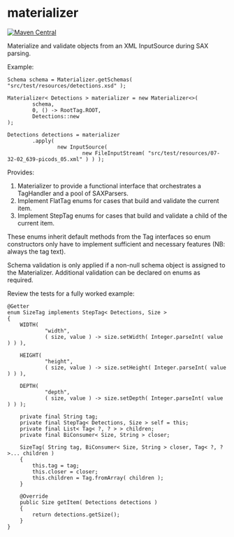 # materializer
[![Maven Central](https://img.shields.io/maven-central/v/com.brentcroft.tools/materializer.svg?label=Maven%20Central)](https://search.maven.org/search?q=g:%22com.brentcroft.tools%22%20AND%20a:%22materializer%22)

Materialize and validate objects from an XML InputSource during SAX parsing.

Example:

    Schema schema = Materializer.getSchemas( "src/test/resources/detections.xsd" );

    Materializer< Detections > materializer = new Materializer<>(
            schema,
            0, () -> RootTag.ROOT,
            Detections::new
    );

    Detections detections = materializer
            .apply(
                    new InputSource(
                            new FileInputStream( "src/test/resources/07-32-02_639-picods_05.xml" ) ) );

Provides:
1. Materializer to provide a functional interface that orchestrates a TagHandler and a pool of SAXParsers.
2. Implement FlatTag enums for cases that build and validate the current item.
3. Implement StepTag enums for cases that build and validate a child of the current item.

These enums inherit default methods from the Tag interfaces 
so enum constructors only have to implement sufficient and necessary features (NB: always the tag text).

Schema validation is only applied if a non-null schema object is assigned to the Materializer.
Additional validation can be declared on enums as required. 

Review the tests for a fully worked example:

    @Getter
    enum SizeTag implements StepTag< Detections, Size >
    {
        WIDTH(
                "width",
                ( size, value ) -> size.setWidth( Integer.parseInt( value ) ) ),
    
        HEIGHT(
                "height",
                ( size, value ) -> size.setHeight( Integer.parseInt( value ) ) ),
    
        DEPTH(
                "depth",
                ( size, value ) -> size.setDepth( Integer.parseInt( value ) ) );
    
        private final String tag;
        private final StepTag< Detections, Size > self = this;
        private final List< Tag< ?, ? > > children;
        private final BiConsumer< Size, String > closer;
    
        SizeTag( String tag, BiConsumer< Size, String > closer, Tag< ?, ? >... children )
        {
            this.tag = tag;
            this.closer = closer;
            this.children = Tag.fromArray( children );
        }
    
        @Override
        public Size getItem( Detections detections )
        {
            return detections.getSize();
        }
    }

